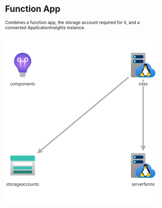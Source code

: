 # Function App

Combines a function app, the storage account required for it, and a connected
ApplicationInsights instance.

![Resource view](overview.png)
